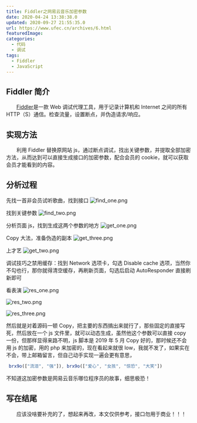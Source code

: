 ```yaml
---
title: Fiddler之网易云音乐加密参数
date: 2020-04-24 13:38:38.0
updated: 2020-09-27 21:55:35.0
url: https://www.ufec.cn/archives/6.html
featuredImage:
categories:
  - 代码
  - 调试
tags:
  - Fiddler
  - JavaScript
---
```


## Fiddler 简介

&emsp;&emsp;[Fiddler](https://www.telerik.com/fiddler)是一款 Web 调试代理工具，用于记录计算机和 Internet 之间的所有 HTTP（S）通信。检查流量，设置断点，并伪造请求/响应。

## 实现方法

&emsp;&emsp;利用 Fiddler 替换原网站 js，通过断点调试，找出关键参数，并提取全部加密方法，从而达到可以直接生成接口的加密参数，配合会员的 cookie，就可以获取会员才能看到的内容。

## 分析过程

先找一首非会员试听歌曲，找到接口
![find_one.png](https://www.ufec.cn/upload/2020/04/find_one-b59bc5dbf1bc4035a85042358a608dd6.png)

找到关键参数
![find_two.png](https://www.ufec.cn/upload/2020/04/find_two-052b21a982ea4f24b319fadb67044d54.png)

分析页面 js，找到生成这两个参数的地方
![get_one.png](https://www.ufec.cn/upload/2020/04/get_one-9ddc88323e31456483b60a3b6eda86c0.png)

Copy 大法，准备伪造的副本
![get_three.png](https://www.ufec.cn/upload/2020/04/get_three-a80f7c6d519846c0a70f7f393b71fa95.png)

上才艺
![get_two.png](https://www.ufec.cn/upload/2020/04/get_two-75b208da05644a17b2f87de11a11faa1.png)

调试技巧之禁用缓存：找到 Network 选项卡，勾选 Disable cache 选项，当然你不勾也行，那你就得清空缓存，再刷新页面，勾选后启动 AutoResponder 直接刷新即可

看表演
![res_one.png](https://www.ufec.cn/upload/2020/04/res_one-3b4df0468c9c4fa094ae26a02cd50909.png)

![res_two.png](https://www.ufec.cn/upload/2020/04/res_two-9c0b49a66a234d30906a66b26ce68372.png)

![res_three.png](https://www.ufec.cn/upload/2020/04/res_three-e923c495d75746a5914584053a360980.png)

然后就是对着源码一顿 Copy，把主要的东西搞出来就行了，那些固定的直接写死，然后放在一个 js 文件里，就可以动态生成，虽然他这个参数可以直接 copy 一份，但那样显得来路不明，js 脚本是 2019 年 5 月 Copy 好的，那时候还不会用 js 的加密，用的 php 来加密的，现在看起来就很 low，我就不发了，如果实在不会，带上邮箱留言，但自己动手实现一遍会更有意思，

```JavaScript
 brx9o(["流泪", "强"]), brx9o(["爱心", "女孩", "惊恐", "大笑"])
```

不知道这加密参数是网易云音乐哪位程序员的故事，细思极恐！

## 写在结尾

&emsp;&emsp;应该没啥要补充的了，想起来再改，本文仅供参考，接口勿用于商业！！！
